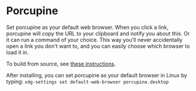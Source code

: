 # Porcupine

Set porcupine as your default web browser. When you click a link, porcupine will copy the URL to your clipboard and notify you about this. Or it can run a command of your choice. This way you'll never accidentally open a link you don't want to, and you can easily choose which browser to load it in.

To build from source, see [these instructions](BUILD.md).

After installing, you can set porcupine as your default browser in Linux by typing: `xdg-settings set default-web-browser porcupine.desktop`
